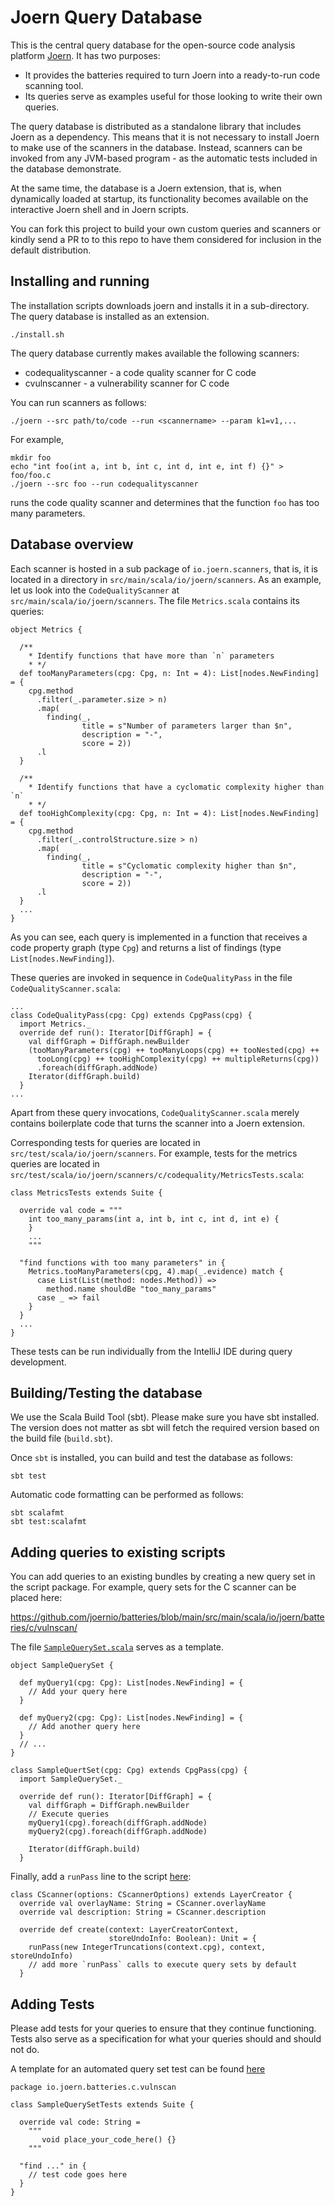 # Joern Query Database

This is the central query database for the open-source code analysis
platform [Joern](https://github.com/ShiftLeftSecurity/joern). It has
two purposes:

* It provides the batteries required to turn Joern into a ready-to-run code scanning tool.
* Its queries serve as examples useful for those looking to write their own queries.

The query database is distributed as a standalone library that
includes Joern as a dependency. This means that it is not necessary to
install Joern to make use of the scanners in the database. Instead,
scanners can be invoked from any JVM-based program - as the automatic
tests included in the database demonstrate.

At the same time, the database is a Joern extension, that is, when
dynamically loaded at startup, its functionality becomes available on
the interactive Joern shell and in Joern scripts.

You can fork this project to build your own custom queries and
scanners or kindly send a PR to to this repo to have them considered
for inclusion in the default distribution.

## Installing and running

The installation scripts downloads joern and installs it in a sub-directory.
The query database is installed as an extension.

```
./install.sh
```

The query database currently makes available the following scanners:

* codequalityscanner - a code quality scanner for C code
* cvulnscanner - a vulnerability scanner for C code

You can run scanners as follows:

```
./joern --src path/to/code --run <scannername> --param k1=v1,...
```

For example,

```
mkdir foo
echo "int foo(int a, int b, int c, int d, int e, int f) {}" > foo/foo.c
./joern --src foo --run codequalityscanner
```

runs the code quality scanner and determines that the function `foo` has too many parameters.

## Database overview

Each scanner is hosted in a sub package of `io.joern.scanners`, that
is, it is located in a directory in
`src/main/scala/io/joern/scanners`. As an example, let us look into
the `CodeQualityScanner` at `src/main/scala/io/joern/scanners`. The
file `Metrics.scala` contains its queries:


```
object Metrics {

  /**
    * Identify functions that have more than `n` parameters
    * */
  def tooManyParameters(cpg: Cpg, n: Int = 4): List[nodes.NewFinding] = {
    cpg.method
      .filter(_.parameter.size > n)
      .map(
        finding(_,
                title = s"Number of parameters larger than $n",
                description = "-",
                score = 2))
      .l
  }

  /**
    * Identify functions that have a cyclomatic complexity higher than `n`
    * */
  def tooHighComplexity(cpg: Cpg, n: Int = 4): List[nodes.NewFinding] = {
    cpg.method
      .filter(_.controlStructure.size > n)
      .map(
        finding(_,
                title = s"Cyclomatic complexity higher than $n",
                description = "-",
                score = 2))
      .l
  }
  ...
}
```

As you can see, each query is implemented in a function that receives
a code property graph (type `Cpg`) and returns a list of findings
(type `List[nodes.NewFinding]`).

These queries are invoked in sequence in `CodeQualityPass` in the file
`CodeQualityScanner.scala`:

```
...
class CodeQualityPass(cpg: Cpg) extends CpgPass(cpg) {
  import Metrics._
  override def run(): Iterator[DiffGraph] = {
    val diffGraph = DiffGraph.newBuilder
    (tooManyParameters(cpg) ++ tooManyLoops(cpg) ++ tooNested(cpg) ++
      tooLong(cpg) ++ tooHighComplexity(cpg) ++ multipleReturns(cpg))
      .foreach(diffGraph.addNode)
    Iterator(diffGraph.build)
  }
...
```
Apart from these query invocations, `CodeQualityScanner.scala` merely
contains boilerplate code that turns the scanner into a Joern extension.

Corresponding tests for queries are located in
`src/test/scala/io/joern/scanners`. For example, tests for the metrics
queries are located in
`src/test/scala/io/joern/scanners/c/codequality/MetricsTests.scala`:

```
class MetricsTests extends Suite {

  override val code = """
    int too_many_params(int a, int b, int c, int d, int e) {
    }
	...
	"""

  "find functions with too many parameters" in {
    Metrics.tooManyParameters(cpg, 4).map(_.evidence) match {
      case List(List(method: nodes.Method)) =>
        method.name shouldBe "too_many_params"
      case _ => fail
    }
  }
  ...
}
```

These tests can be run individually from the IntelliJ IDE during query
development.

## Building/Testing the database

We use the Scala Build Tool (sbt). Please make sure you have sbt
installed. The version does not matter as sbt will fetch the required
version based on the build file (`build.sbt`).

Once `sbt` is installed, you can build and test the database as
follows:

```
sbt test
```

Automatic code formatting can be performed as follows:

```
sbt scalafmt
sbt test:scalafmt
```

## Adding queries to existing scripts

You can add queries to an existing bundles by creating a new query set
in the script package. For example, query sets for the C scanner can
be placed here:

https://github.com/joernio/batteries/blob/main/src/main/scala/io/joern/batteries/c/vulnscan/

The file [`SampleQuerySet.scala`](https://github.com/joernio/batteries/blob/main/src/main/scala/io/joern/batteries/c/vulnscan/SampleQuerySet.scala) serves as a template.

```
object SampleQuerySet {

  def myQuery1(cpg: Cpg): List[nodes.NewFinding] = {
    // Add your query here
  }

  def myQuery2(cpg: Cpg): List[nodes.NewFinding] = {
    // Add another query here
  }
  // ...
}

class SampleQuertSet(cpg: Cpg) extends CpgPass(cpg) {
  import SampleQuerySet._

  override def run(): Iterator[DiffGraph] = {
    val diffGraph = DiffGraph.newBuilder
    // Execute queries
    myQuery1(cpg).foreach(diffGraph.addNode)
    myQuery2(cpg).foreach(diffGraph.addNode)

    Iterator(diffGraph.build)
  }
```

Finally, add
a `runPass` line to the script [here](https://github.com/joernio/batteries/blob/main/src/main/scala/io/joern/batteries/c/vulnscan/CScanner.scala#L23):

```
class CScanner(options: CScannerOptions) extends LayerCreator {
  override val overlayName: String = CScanner.overlayName
  override val description: String = CScanner.description

  override def create(context: LayerCreatorContext,
                      storeUndoInfo: Boolean): Unit = {
    runPass(new IntegerTruncations(context.cpg), context, storeUndoInfo)
    // add more `runPass` calls to execute query sets by default
  }
```

## Adding Tests

Please add tests for your queries to ensure that they continue functioning.
Tests also serve as a specification for what your queries should and should not do.

A template for an automated query set test can be found [here](https://github.com/joernio/batteries/blob/main/src/test/scala/io/joern/batteries/c/vulnscan/SampleQuerySetTests.scala)

```
package io.joern.batteries.c.vulnscan

class SampleQuerySetTests extends Suite {

  override val code: String =
    """
       void place_your_code_here() {}
    """

  "find ..." in {
    // test code goes here
  }
}
```
